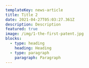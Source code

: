 ```yaml
---
templateKey: news-article
title: Title 2
date: 2021-04-27T05:03:27.361Z
description: Description
featured: true
image: /img/1-the-first-patent.jpg
blocks:
  - type: heading
    heading: Heading
  - type: paragraph
    paragraph: Paragraph
---
```

